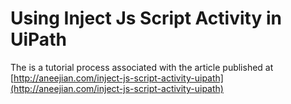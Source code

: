 # Using Inject Js Script Activity in UiPath
The is a tutorial process associated with the article published at [http://aneejian.com/inject-js-script-activity-uipath](http://aneejian.com/inject-js-script-activity-uipath)